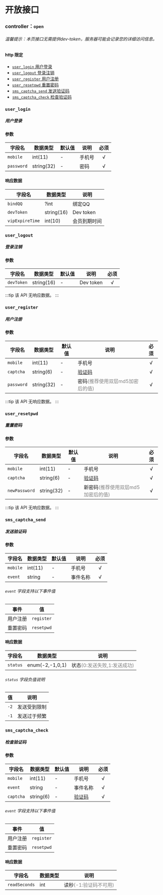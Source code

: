 # 开放接口

### controller：`open`

###### 温馨提示：本页接口无需提供dev-token，服务器可能会记录您的详细访问信息。

#### http 限定

- [`user_login` 用户登录](#user_login)
- [`user_logout` 登录注销](#user_logout)
- [`user_register` 用户注册](#user_register)
- [`user_resetpwd` 重置密码](#user_resetpwd)
- [`sms_captcha_send` 发送验证码](#sms_captcha_send)
- [`sms_captcha_check` 检查验证码](#sms_captcha_check)

### `user_login`

##### 用户登录

#### 参数

| 字段名        | 数据类型       | 默认值 | 说明  | 必须  |
|------------|------------|-----|-----|:---:|
| `mobile`   | int(11)    | -   | 手机号 |  √  |
| `password` | string(32) | -   | 密码  |  √  |

#### 响应数据

| 字段名             | 数据类型       | 说明        |
|-----------------|------------|-----------|
| `bindQQ`        | ?int       | 绑定QQ      |
| `devToken`      | string(16) | Dev token |
| `vipExpireTime` | int(10)    | 会员到期时间    |

### `user_logout`

##### 登录注销

#### 参数

| 字段名        | 数据类型       | 默认值 | 说明        | 必须  |
|------------|------------|-----|-----------|:---:|
| `devToken` | string(16) | -   | Dev token |  √  |

:::tip
该 API 无响应数据。
:::

### `user_register`

##### 用户注册

#### 参数

| 字段名        | 数据类型       | 默认值 | 说明                                           | 必须  |
|------------|------------|-----|----------------------------------------------|:---:|
| `mobile`   | int(11)    | -   | 手机号                                          |  √  |
| `captcha`  | string(6)  | -   | [验证码](#sms_captcha_send)                     |  √  |
| `password` | string(32) | -   | 密码<font color="gray">(推荐使用双层md5加密后的值)</font> |  √  |

:::tip
该 API 无响应数据。
:::

### `user_resetpwd`

##### 重置密码

#### 参数

| 字段名           | 数据类型       | 默认值 | 说明                                            | 必须  |
|---------------|------------|-----|-----------------------------------------------|:---:|
| `mobile`      | int(11)    | -   | 手机号                                           |  √  |
| `captcha`     | string(6)  | -   | [验证码](#sms_captcha_send)                      |  √  |
| `newPassword` | string(32) | -   | 新密码<font color="gray">(推荐使用双层md5加密后的值)</font> |  √  |

:::tip
该 API 无响应数据。
:::

### `sms_captcha_send`

##### 发送验证码

#### 参数

| 字段名      | 数据类型    | 默认值 | 说明   | 必须  |
|----------|---------|-----|------|:---:|
| `mobile` | int(11) | -   | 手机号  |  √  |
| `event`  | string  | -   | 事件名称 |  √  |

###### `event` 字段支持以下事件值

| 事件   | 值           |
|------|-------------|
| 用户注册 | `register`  |
| 重置密码 | `resetpwd`  |

#### 响应数据

| 字段名      | 数据类型            | 说明                                          |
|----------|-----------------|---------------------------------------------|
| `status` | enum(-2,-1,0,1) | 状态<font color="gray">(0:发送失败,1:发送成功)</font> |

###### `status` 字段负值说明

| 值    | 说明     |
|------|--------|
| `-2` | 发送受到限制 |
| `-1` | 发送过于频繁 |

### `sms_captcha_check`

##### 检查验证码

#### 参数

| 字段名       | 数据类型      | 默认值 | 说明                       | 必须  |
|-----------|-----------|-----|--------------------------|:---:|
| `mobile`  | int(11)   | -   | 手机号                      |  √  |
| `event`   | string    | -   | 事件名称                     |  √  |
| `captcha` | string(6) | -   | [验证码](#sms_captcha_send) |  √  |

###### `event` 字段支持以下事件值

| 事件   | 值          |
|------|------------|
| 用户注册 | `register` |
| 重置密码 | `resetpwd` |

#### 响应数据

| 字段名           | 数据类型 | 说明                                      |
|---------------|------|-----------------------------------------|
| `readSeconds` | int  | 读秒<font color="gray">(-1:验证码不可用)</font> |
